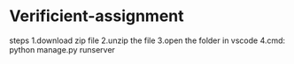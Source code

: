 # Verificient-assignment
steps
1.download zip file
2.unzip the file
3.open the folder in vscode
4.cmd: python manage.py runserver
